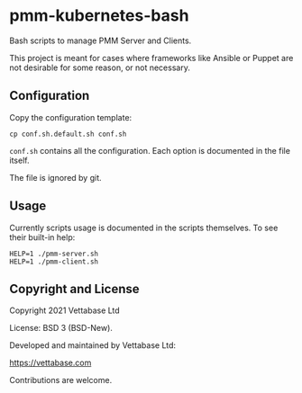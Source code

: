 # pmm-kubernetes-bash

Bash scripts to manage PMM Server and Clients.

This project is meant for cases where frameworks like Ansible or Puppet
are not desirable for some reason, or not necessary.


## Configuration

Copy the configuration template:

```
cp conf.sh.default.sh conf.sh
```

`conf.sh` contains all the configuration. Each option is documented in the file itself.

The file is ignored by git.


## Usage

Currently scripts usage is documented in the scripts themselves.
To see their built-in help:

```
HELP=1 ./pmm-server.sh
HELP=1 ./pmm-client.sh
```


## Copyright and License

Copyright  2021  Vettabase Ltd

License: BSD 3 (BSD-New).

Developed and maintained by Vettabase Ltd:

https://vettabase.com

Contributions are welcome.
